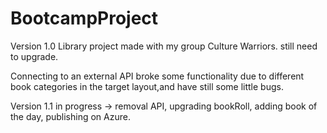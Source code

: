 # BootcampProject
Version 1.0
Library project made with my group Culture Warriors. still need to upgrade.

Connecting to an external API broke some functionality due to different book categories in the target layout,and have still some little bugs.

Version 1.1 in progress -> removal API, upgrading bookRoll, adding book of the day, publishing on Azure. 
